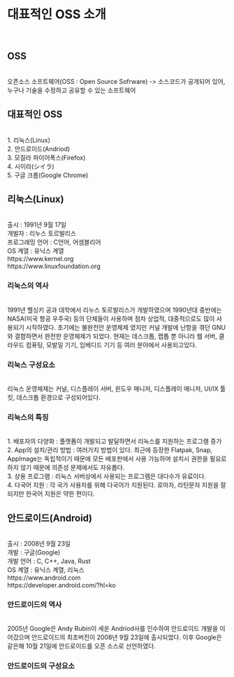 <h1>대표적인 OSS 소개</h1><br>

<h2>OSS</h2><br>
오픈소스 소프트웨어(OSS : Open Source Sofrware)
-> 소스코드가 공개되어 있어, 누구나 기술을 수정하고 공유할 수 있는 소프트웨어

<h2>대표적인 OSS</h2><br>
1. 리눅스(Linux)<br>
2. 안드로이드(Andriod)<br>
3. 모질라 파이어폭스(Firefox)<br>
4. 시이라(シイラ)<br>
5. 구글 크롬(Google Chrome)<br>

<h2>리눅스(Linux)</h2><br>
출시 : 1991년 9월 17일<br>
개발자 : 리누스 토르발리스<br>
프로그래밍 언어 : C언어, 어셈블리어<br>
OS 계열 : 유닉스 계열<br>
https://www.kernel.org<br>
https://www.linuxfoundation.org<br>

<h3>리눅스의 역사</h3><br>
1991년 헬싱키 공과 대학에서 리누스 토르발리스가 개발하였으며
1990년대 중반에는 NASA(미국 항공 우주국) 등의 단체들이 사용하며 점차
상업적, 대중적으로도 많이 사용되기 시작하였다. 초기에는 불완전안 운영체제 였지만
커널 개발에 난항을 겪던 GNU와 결합하면서 완전한 운영체제가 되었다.
현재는 데스크톱, 랩톱 뿐 아니라 웹 서버, 클라우드 컴퓨팅, 모발일 기기, 임베디드 기기 등 여러 분야에서 사용되고있다. 

<h3>리눅스 구성요소</h3><br>
리눅스 운영체제는 커널, 디스플레이 서버, 윈도우 매니저,
디스플레이 매니저, UI/IX 툴 킷, 데스크톱 환경으로 구성되어있다. 

<h3>리눅스의 특징</h3><br>
1. 배포자의 다양화 : 플랫폼이 개발되고 발달하면서 리눅스를 지원하는 프로그램 증가<br>
2. App의 설치/관리 방법 : 여러가지 방법이 있다. 최근에 등장한 Flatpak, Snap, AppImage는 독립적이기 때문에 모든 배포판에서 사용 가능하며 설치시 권한을 필요로 하지 않기 때문에 의존성 문제에서도 자유롭다.<br>
3. 상용 프로그램 : 리눅스 서버상에서 사용되는 프로그램은 대다수가 유료이다.<br>
4. 다국어 지원 : 각 국가 사용자를 위해 다국어가 지원된다. 로마자, 라틴문자 지원을 잘되지만 한국어 지원은 약한 편이다.<br>

<h2>안드로이드(Android)</h2><br>
출시 : 2008년 9월 23일<br>
개발 : 구글(Google)<br>
개발 언어 : C, C++, Java, Rust<br>
OS 계열 : 유닉스 계열, 리눅스<br>
https://www.android.com<br>
https://developer.android.com/?hl=ko<br>

<h3>안드로이드의 역사</h3><br>
2005년 Google은 Andy Rubin이 세운 Andriod사를 인수하여 안드로이드 개발을 이어갔으며 안드로이드의 최초버전이 2008년 9월 23일에 출시되었다. 이후 Google은 같은해 10월 21일에 안드로이드를 오픈 소스로 선언하였다.<br>

<h3>안드로이드의 구성요소</h3><br>

